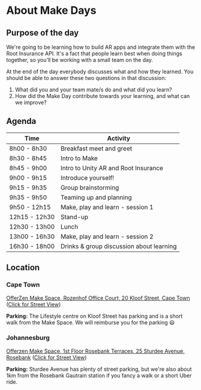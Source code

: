 # About Make Days

## Purpose of the day

We're going to be learning how to build AR apps and integrate them with the Root Insurance API. It's a fact that people learn best when doing things together, so you'll be working with a small team on the day.

At the end of the day everybody discusses what and how they learned. You should be able to answer these two questions in that discussion:

1.  What did you and your team mate/s do and what did you learn?
2.  How did the Make Day contribute towards your learning, and what can we improve?


## Agenda

| Time          | Activity    |
|---------------|-------------|
| 8h00  - 8h30  | Breakfast meet and greet |
| 8h30  - 8h45  | Intro to Make |
| 8h45  - 9h00  | Intro to Unity AR and Root Insurance |
| 9h00  - 9h15  | Introduce yourself! |
| 9h15  - 9h35  | Group brainstorming |
| 9h35 - 9h50  | Teaming up and planning |
| 9h50 - 12h15 | Make, play and learn - session 1 |
| 12h15 - 12h30 | Stand-up |
| 12h30 - 13h00  | Lunch |
| 13h00 - 16h30 | Make, play and learn - session 2 |
| 16h30 - 18h00 | Drinks & group discussion about learning|



## Location

### Cape Town

[OfferZen Make Space, Rozenhof Office Court, 20 Kloof Street, Cape Town](https://goo.gl/maps/VozHDtHJ8R62)
([Click for Street View](https://www.google.co.za/maps/@-33.9280013,18.4127532,3a,75y,304.65h,88.36t/data=!3m6!1e1!3m4!1sEyqvQcPVm-QKr3ZA3gNEng!2e0!7i13312!8i6656))

<b>Parking:</b> The Lifestyle centre on Kloof Street has parking and is a short walk from the Make Space. We will reimburse you for the parking :smiley:

### Johannesburg

[Offerzen Make Space, 1st Floor Rosebank Terraces, 25 Sturdee Avenue, Rosebank](https://www.google.com/maps/place/25+Sturdee+Ave,+Rosebank,+Johannesburg,+2196/@-26.1434055,28.0358781,17z/data=!3m1!4b1!4m5!3m4!1s0x1e950c924edb48f9:0xdc6585783a8bc449!8m2!3d-26.1434103!4d28.0380668) ([Click for Street View](https://www.google.com/maps/@-26.1433971,28.0382165,3a,75y,268.85h,90t/data=!3m7!1e1!3m5!1sz3J3bX9bEi3U8NF23JeaRg!2e0!6s%2F%2Fgeo2.ggpht.com%2Fcbk%3Fpanoid%3Dz3J3bX9bEi3U8NF23JeaRg%26output%3Dthumbnail%26cb_client%3Dmaps_sv.tactile.gps%26thumb%3D2%26w%3D203%26h%3D100%26yaw%3D268.71606%26pitch%3D0%26thumbfov%3D100!7i13312!8i6656))

<b>Parking:</b> Sturdee Avenue has plenty of street parking, but we're also about 1km from the Rosebank Gautrain station if you fancy a walk or a short Uber ride.
